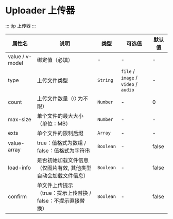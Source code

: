 # Uploader 上传器

::: tip
上传器
:::

| 属性名             | 说明                                   | 类型        | 可选值                                  | 默认值   |
|-----------------|--------------------------------------|-----------|--------------------------------------|-------|
| value / v-model | 绑定值（必填）                              | -         | -                                    | -     |
| type            | 上传文件类型                               | `String`  | `file` / `image` / `video` / `audio` | -     |
| count           | 上传文件数量（0 为不限）                        | `Number`  | -                                    | 0     |
| max-size        | 单个文件的最大大小（单位：MB）                     | `Number`  | -                                    | -     |
| exts            | 单个文件的限制后缀                            | `Array`   | -                                    | -     |
| value-array     | true：值格式为数组 / false：值格式为字符串          | `Boolean` | -                                    | false |
| load-info       | 是否初始加载文件信息（仅图片有效, 其他类型自动会加载文件信息）     | `Boolean` | -                                    | false |
| confirm         | 单文件上传提示（true：提示上传替换 / false：不提示直接替换） | `Boolean` | -                                    | false |

